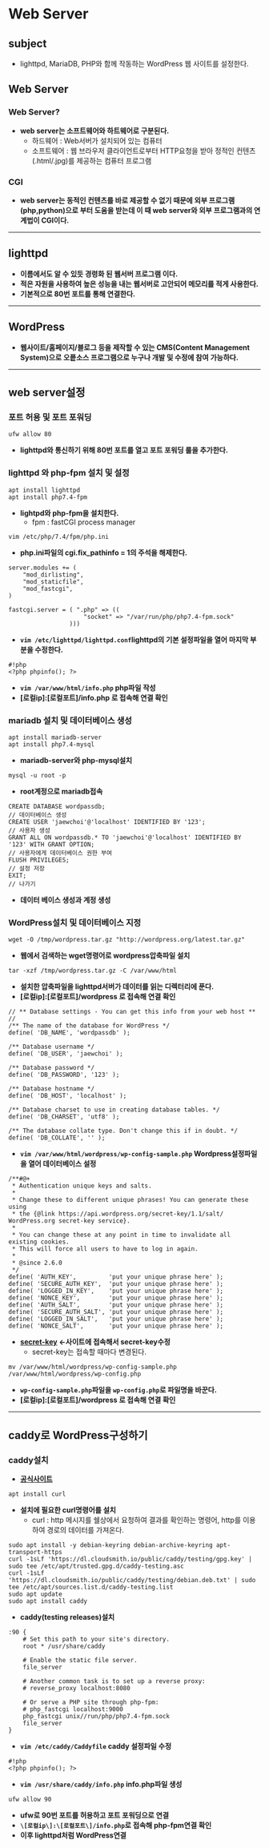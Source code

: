 # Web Server
## subject
+ lighttpd, MariaDB, PHP와 함께 작동하는 WordPress 웹 사이트를 설정한다.
## Web Server
### Web Server?
+ **web server는 소프트웨어와 하트웨어로 구분된다.**
    + 하드웨어 : Web서버가 설치되어 있는 컴퓨터
    + 소프트웨어 : 웹 브라우저 클라이언트로부터 HTTP요청을 받아 정적인 컨텐츠(.html/.jpg)를 제공하는 컴퓨터 프로그램

### CGI
+ **web server는 동적인 컨텐츠를 바로 제공할 수 없기 때문에 외부 프로그램(php,python)으로 부터 도움을 받는데 이 때 web server와 외부 프로그램과의 연계법이 CGI이다.**
****
## lighttpd
+ **이름에서도 알 수 있듯 경령화 된 웹서버 프로그램 이다.**
+ **적은 자원을 사용하여 높은 성능을 내는 웹서버로 고안되어 메모리를 적게 사용한다.**
+ **기본적으로 80번 포트를 통해 연결한다.**
****
## WordPress
+ **웹사이트/홈페이지/블로그 등을 제작할 수 있는 CMS(Content Management System)으로 오픝소스 프로그램으로 누구나 개발 및 수정에 참여 가능하다.**
****
## web server설정
### 포트 허용 및 포트 포워딩
```
ufw allow 80
```
+ **lighttpd와 통신하기 위해 80번 포트를 열고 포트 포워딩 룰을 추가한다.**

### lighttpd 와 php-fpm 설치 및 설정
```
apt install lighttpd
apt install php7.4-fpm
```
+ **lightpd와 php-fpm을 설치한다.**
    + fpm : fastCGI process manager
```
vim /etc/php/7.4/fpm/php.ini
```
+ **php.ini파일의 cgi.fix_pathinfo = 1의 주석을 해제한다.**
```
server.modules += (
	"mod_dirlisting",
	"mod_staticfile",
	"mod_fastcgi",
)

fastcgi.server = ( ".php" => (( 
					 "socket" => "/var/run/php/php7.4-fpm.sock" 
				 )))
```
+ **`vim /etc/lighttpd/lighttpd.conf`lighttpd의 기본 설정파일을 열어 마지막 부분을 수정한다.**
```
#!php
<?php phpinfo(); ?>
```
+ **`vim /var/www/html/info.php` php파일 작성**
+ **\[로컬ip\]:\[로컬포트\]/info.php 로 접속해 연결 확인**

### mariadb 설치 및 데이터베이스 생성
```
apt install mariadb-server
apt install php7.4-mysql
```
+ **mariadb-server와 php-mysql설치**
```
mysql -u root -p
```
+ **root계정으로 mariadb접속**
```
CREATE DATABASE wordpassdb;
// 데이터베이스 생성
CREATE USER 'jaewchoi'@'localhost' IDENTIFIED BY '123';
// 사용자 생성
GRANT ALL ON wordpassdb.* TO 'jaewchoi'@'localhost' IDENTIFIED BY '123' WITH GRANT OPTION;
// 사용자에게 데이터베이스 권한 부여
FLUSH PRIVILEGES;
// 설정 저장
EXIT;
// 나가기
```
+ **데이터 베이스 생성과 계정 생성**

### WordPress설치 및 데이터베이스 지정
```
wget -O /tmp/wordpress.tar.gz "http://wordpress.org/latest.tar.gz"
```
+ **웹에서 검색하는 wget명령어로 wordpress압축파일 설치**
```
tar -xzf /tmp/wordpress.tar.gz -C /var/www/html
```
+ **설치한 압축파일을 lighttpd서버가 데이터를 읽는 디렉터리에 푼다.**
+ **\[로컬ip\]:\[로컬포트\]/wordpress 로 접속해 연결 확인**
```
// ** Database settings - You can get this info from your web host ** //
/** The name of the database for WordPress */
define( 'DB_NAME', 'wordpassdb' );

/** Database username */
define( 'DB_USER', 'jaewchoi' );

/** Database password */
define( 'DB_PASSWORD', '123' );

/** Database hostname */
define( 'DB_HOST', 'localhost' );

/** Database charset to use in creating database tables. */
define( 'DB_CHARSET', 'utf8' );

/** The database collate type. Don't change this if in doubt. */
define( 'DB_COLLATE', '' );
```
+ **`vim /var/www/html/wordpress/wp-config-sample.php` Wordpress설정파일을 열어 데이터베이스 설정**
```
/**#@+
 * Authentication unique keys and salts.
 *
 * Change these to different unique phrases! You can generate these using
 * the {@link https://api.wordpress.org/secret-key/1.1/salt/ WordPress.org secret-key service}.
 *
 * You can change these at any point in time to invalidate all existing cookies.
 * This will force all users to have to log in again.
 *
 * @since 2.6.0
 */
define( 'AUTH_KEY',         'put your unique phrase here' );
define( 'SECURE_AUTH_KEY',  'put your unique phrase here' );
define( 'LOGGED_IN_KEY',    'put your unique phrase here' );
define( 'NONCE_KEY',        'put your unique phrase here' );
define( 'AUTH_SALT',        'put your unique phrase here' );
define( 'SECURE_AUTH_SALT', 'put your unique phrase here' );
define( 'LOGGED_IN_SALT',   'put your unique phrase here' );
define( 'NONCE_SALT',       'put your unique phrase here' );
```
+ **[secret-key](https://api.wordpress.org/secret-key/1.1/salt/) <-사이트에 접속해서 secret-key수정**
	+ secret-key는 접속할 때마다 변경된다.
```
mv /var/www/html/wordpress/wp-config-sample.php /var/www/html/wordpress/wp-config.php
```
+ **`wp-config-sample.php`파일을 `wp-config.php`로 파일명을 바꾼다.**
+ **\[로컬ip\]:\[로컬포트\]/wordpress 로 접속해 연결 확인**
****

## caddy로 WordPress구성하기

### caddy설치
+ **[공식사이트](https://caddyserver.com/docs/install#debian-ubuntu-raspbian)**
```
apt install curl
```
+ **설치에 필요한 curl명령어를 설치**
	+ curl : http 메시지를 쉘상에서 요청하여 결과를 확인하는 명령어, http를 이용하여 경로의 데이터를 가져온다.
```
sudo apt install -y debian-keyring debian-archive-keyring apt-transport-https
curl -1sLf 'https://dl.cloudsmith.io/public/caddy/testing/gpg.key' | sudo tee /etc/apt/trusted.gpg.d/caddy-testing.asc
curl -1sLf 'https://dl.cloudsmith.io/public/caddy/testing/debian.deb.txt' | sudo tee /etc/apt/sources.list.d/caddy-testing.list
sudo apt update
sudo apt install caddy
```
+ **caddy(testing releases)설치**
```
:90 {
	# Set this path to your site's directory.
	root * /usr/share/caddy

	# Enable the static file server.
	file_server

	# Another common task is to set up a reverse proxy:
	# reverse_proxy localhost:8080

	# Or serve a PHP site through php-fpm:
	# php_fastcgi localhost:9000
	php_fastcgi unix//run/php/php7.4-fpm.sock
	file_server
}
```
+ **`vim /etc/caddy/Caddyfile` caddy 설정파일 수정**
```
#!php
<?php phpinfo(); ?>
```
+ **`vim /usr/share/caddy/info.php` info.php파일 생성**
```
ufw allow 90
```
+ **ufw로 90번 포트를 허용하고 포트 포워딩으로 연결**
+ **`\[로컬ip\]:\[로컬포트\]/info.php`로 접속해 php-fpm연결 확인**
+ **이후 lighttpd처럼 WordPress연결**